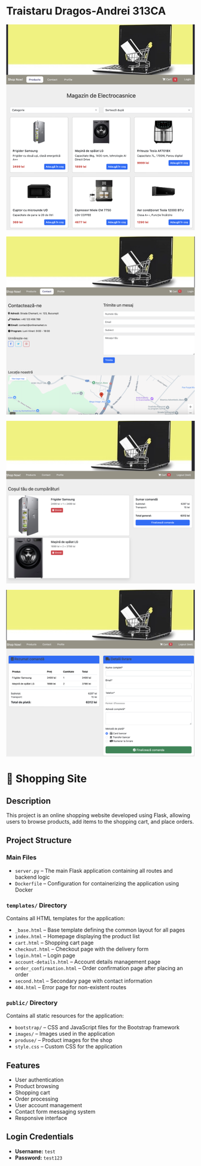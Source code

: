 # Traistaru Dragos-Andrei 313CA #


![First Page](1st_page.png)

![Contact Page](contact.png)

![Cart](cart.png)

![Checkout](checkout.png)

# 🛒 Shopping Site

## Description  
This project is an online shopping website developed using Flask, allowing users to browse products, add items to the shopping cart, and place orders.

## Project Structure

### Main Files  
- `server.py` – The main Flask application containing all routes and backend logic  
- `Dockerfile` – Configuration for containerizing the application using Docker  

### `templates/` Directory  
Contains all HTML templates for the application:  
- `_base.html` – Base template defining the common layout for all pages  
- `index.html` – Homepage displaying the product list  
- `cart.html` – Shopping cart page  
- `checkout.html` – Checkout page with the delivery form  
- `login.html` – Login page  
- `account-details.html` – Account details management page  
- `order_confirmation.html` – Order confirmation page after placing an order  
- `second.html` – Secondary page with contact information  
- `404.html` – Error page for non-existent routes  

### `public/` Directory  
Contains all static resources for the application:  
- `bootstrap/` – CSS and JavaScript files for the Bootstrap framework  
- `images/` – Images used in the application  
- `produse/` – Product images for the shop  
- `style.css` – Custom CSS for the application  

## Features  
- User authentication  
- Product browsing  
- Shopping cart  
- Order processing  
- User account management  
- Contact form messaging system  
- Responsive interface  

## Login Credentials  
- **Username:** `test`  
- **Password:** `test123`
